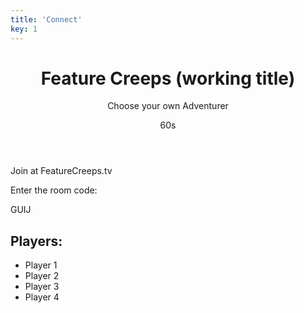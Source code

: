 ```yaml
---
title: 'Connect'
key: 1
---
```


<header>
	<h1>Feature Creeps (working title)</h1>
	<p>Choose your own Adventurer</p>
	<p>60s</p>
</header>
<section>
	<div>
		<h2></h2>
		<p>Join at FeatureCreeps.tv</p>
		<p>Enter the room code:</p>
		<p>GUIJ</p>
	</div>
	<aside>
		<h2>Players:</h2>
		<ul>
			<li>Player 1</li>
			<li>Player 2</li>
			<li>Player 3</li>
			<li>Player 4</li>
		</ul>
	</aside>
</section>

